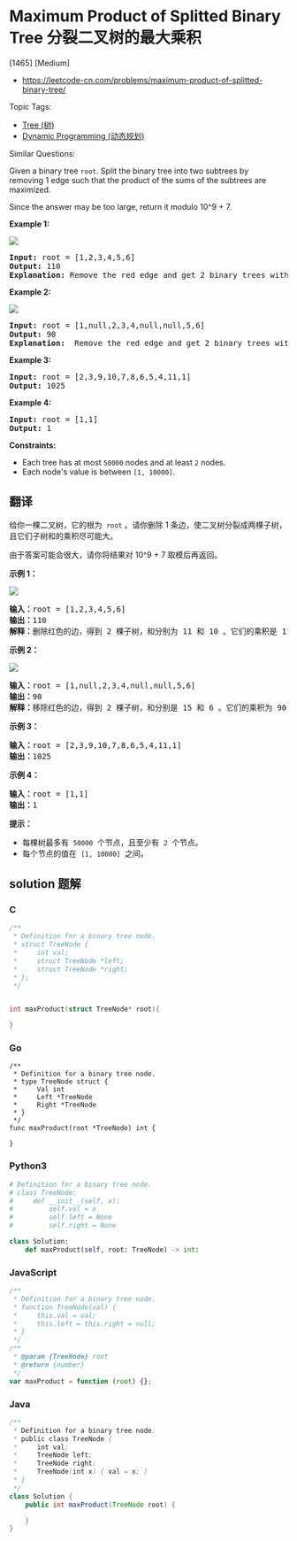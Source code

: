 # Maximum Product of Splitted Binary Tree 分裂二叉树的最大乘积

[1465] [Medium]

- https://leetcode-cn.com/problems/maximum-product-of-splitted-binary-tree/

Topic Tags:

- [Tree (树)](https://leetcode-cn.com/tag/tree/)
- [Dynamic Programming (动态规划)](https://leetcode-cn.com/tag/dynamic-programming/)

Similar Questions:

Given a binary tree `root`. Split the binary tree into two subtrees by removing 1 edge such that the product of the sums of the subtrees are maximized.

Since the answer may be too large, return it modulo 10^9 + 7.

**Example 1:**

**![](https://assets.leetcode.com/uploads/2020/01/21/sample_1_1699.png)**

<pre><strong>Input:</strong> root = [1,2,3,4,5,6]
<strong>Output:</strong> 110
<strong>Explanation:</strong> Remove the red edge and get 2 binary trees with sum 11 and 10. Their product is 110 (11*10)
</pre>

**Example 2:**

![](https://assets.leetcode.com/uploads/2020/01/21/sample_2_1699.png)

<pre><strong>Input:</strong> root = [1,null,2,3,4,null,null,5,6]
<strong>Output:</strong> 90
<strong>Explanation:</strong>  Remove the red edge and get 2 binary trees with sum 15 and 6.Their product is 90 (15*6)
</pre>

**Example 3:**

<pre><strong>Input:</strong> root = [2,3,9,10,7,8,6,5,4,11,1]
<strong>Output:</strong> 1025
</pre>

**Example 4:**

<pre><strong>Input:</strong> root = [1,1]
<strong>Output:</strong> 1
</pre>

**Constraints:**

- Each tree has at most `50000` nodes and at least `2` nodes.
- Each node's value is between `[1, 10000]`.

## 翻译

给你一棵二叉树，它的根为  `root` 。请你删除 1 条边，使二叉树分裂成两棵子树，且它们子树和的乘积尽可能大。

由于答案可能会很大，请你将结果对 10^9 + 7 取模后再返回。

**示例 1：**

**![](https://assets.leetcode-cn.com/aliyun-lc-upload/uploads/2020/02/02/sample_1_1699.png)**

<pre><strong>输入：</strong>root = [1,2,3,4,5,6]
<strong>输出：</strong>110
<strong>解释：</strong>删除红色的边，得到 2 棵子树，和分别为 11 和 10 。它们的乘积是 110 （11*10）
</pre>

**示例 2：**

![](https://assets.leetcode-cn.com/aliyun-lc-upload/uploads/2020/02/02/sample_2_1699.png)

<pre><strong>输入：</strong>root = [1,null,2,3,4,null,null,5,6]
<strong>输出：</strong>90
<strong>解释：</strong>移除红色的边，得到 2 棵子树，和分别是 15 和 6 。它们的乘积为 90 （15*6）
</pre>

**示例 3：**

<pre><strong>输入：</strong>root = [2,3,9,10,7,8,6,5,4,11,1]
<strong>输出：</strong>1025
</pre>

**示例 4：**

<pre><strong>输入：</strong>root = [1,1]
<strong>输出：</strong>1
</pre>

**提示：**

- 每棵树最多有  `50000`  个节点，且至少有  `2`  个节点。
- 每个节点的值在  `[1, 10000]`  之间。

## solution 题解

### C

```c
/**
 * Definition for a binary tree node.
 * struct TreeNode {
 *     int val;
 *     struct TreeNode *left;
 *     struct TreeNode *right;
 * };
 */


int maxProduct(struct TreeNode* root){

}


```

### Go

```golang
/**
 * Definition for a binary tree node.
 * type TreeNode struct {
 *     Val int
 *     Left *TreeNode
 *     Right *TreeNode
 * }
 */
func maxProduct(root *TreeNode) int {

}
```

### Python3

```python
# Definition for a binary tree node.
# class TreeNode:
#     def __init__(self, x):
#         self.val = x
#         self.left = None
#         self.right = None

class Solution:
    def maxProduct(self, root: TreeNode) -> int:
```

### JavaScript

```javascript
/**
 * Definition for a binary tree node.
 * function TreeNode(val) {
 *     this.val = val;
 *     this.left = this.right = null;
 * }
 */
/**
 * @param {TreeNode} root
 * @return {number}
 */
var maxProduct = function (root) {};
```

### Java

```java
/**
 * Definition for a binary tree node.
 * public class TreeNode {
 *     int val;
 *     TreeNode left;
 *     TreeNode right;
 *     TreeNode(int x) { val = x; }
 * }
 */
class Solution {
    public int maxProduct(TreeNode root) {

    }
}
```
